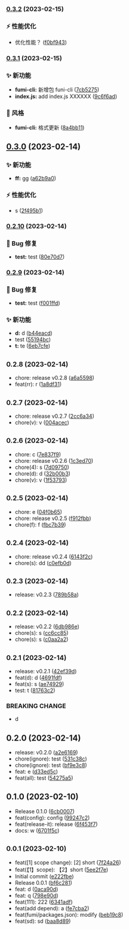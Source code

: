 

### [0.3.2](https://github.com/jimwong666/fumi-mono/compare/fumi-test-cli@0.0.4...0.3.2) (2023-02-15)


### ⚡ 性能优化

* 优化性能？ ([f0bf943](https://github.com/jimwong666/fumi-mono/commit/f0bf94325d791a9d333e83d5419abb1b159d7e95))

### [0.3.1](https://github.com/jimwong666/fumi-mono/compare/0.3.0...0.3.1) (2023-02-15)


### ✨ 新功能

* **fumi-cli:** 新增包 funi-cli ([7cb5275](https://github.com/jimwong666/fumi-mono/commit/7cb5275bcbf4a9db0d5ff55dac9118b894e0551d))
* **index.js:** add index.js XXXXXX ([9c6f6ad](https://github.com/jimwong666/fumi-mono/commit/9c6f6ad730c097b4a1ad4c44f47a969d611eda83))


### 💄 风格

* **fumi-cli:** 格式更新 ([8a4bb11](https://github.com/jimwong666/fumi-mono/commit/8a4bb11c4f8ae2597e87bf101b237e5b673c22e3))

## [0.3.0](https://github.com/jimwong666/fumi-mono/compare/0.2.10...0.3.0) (2023-02-14)


### ✨ 新功能

* **ff:** gg ([a62b9a0](https://github.com/jimwong666/fumi-mono/commit/a62b9a07a92587f0b15cea74e64ccb16a58e4f88))


### ⚡ 性能优化

* s ([2f495b1](https://github.com/jimwong666/fumi-mono/commit/2f495b18bbffe8e9edbaf147d9da625ed829b000))

### [0.2.10](https://github.com/jimwong666/fumi-mono/compare/0.2.9...0.2.10) (2023-02-14)


### 🐛 Bug 修复

* **test:** test ([80e70d7](https://github.com/jimwong666/fumi-mono/commit/80e70d7f86448a93d383ca19f59c9fb4d36ee0ec))

### [0.2.9](https://github.com/jimwong666/fumi-mono/compare/0.2.8...0.2.9) (2023-02-14)


### 🐛 Bug 修复

* **test:** test ([f001ffd](https://github.com/jimwong666/fumi-mono/commit/f001ffd35987c8d5f410192fa7c02aef8b0254d1))


### ✨ 新功能

* **d:** d ([b44eacd](https://github.com/jimwong666/fumi-mono/commit/b44eacdb55d01c2738a6132886c53dab1101a4fd))
* test ([55194bc](https://github.com/jimwong666/fumi-mono/commit/55194bcd8a3cae95af8bd0c8a67c42b3b3f5c332))
* **t:** te ([6eb7cfe](https://github.com/jimwong666/fumi-mono/commit/6eb7cfe17a0c50a7feee3ed5a727b0e2594090f3))

## <small>0.2.8 (2023-02-14)</small>

* chore: release v0.2.8 ([a6a5598](https://github.com/jimwong666/fumi-mono/commit/a6a5598))
* feat(rr): r ([1a8df31](https://github.com/jimwong666/fumi-mono/commit/1a8df31))



## <small>0.2.7 (2023-02-14)</small>

* chore: release v0.2.7 ([2cc6a34](https://github.com/jimwong666/fumi-mono/commit/2cc6a34))
* chore(v): v ([004acec](https://github.com/jimwong666/fumi-mono/commit/004acec))



## <small>0.2.6 (2023-02-14)</small>

* chore: c ([7e837f9](https://github.com/jimwong666/fumi-mono/commit/7e837f9))
* chore: release v0.2.6 ([1c3ed70](https://github.com/jimwong666/fumi-mono/commit/1c3ed70))
* chore(4): s ([7d09750](https://github.com/jimwong666/fumi-mono/commit/7d09750))
* chore(d): d ([32b00b3](https://github.com/jimwong666/fumi-mono/commit/32b00b3))
* chore(v): v ([1f53793](https://github.com/jimwong666/fumi-mono/commit/1f53793))



## <small>0.2.5 (2023-02-14)</small>

* chore: e ([04f0b65](https://github.com/jimwong666/fumi-mono/commit/04f0b65))
* chore: release v0.2.5 ([f912fbb](https://github.com/jimwong666/fumi-mono/commit/f912fbb))
* chore(f): f ([fbc7b39](https://github.com/jimwong666/fumi-mono/commit/fbc7b39))



## <small>0.2.4 (2023-02-14)</small>

* chore: release v0.2.4 ([6143f2c](https://github.com/jimwong666/fumi-mono/commit/6143f2c))
* chore(s): dd ([c0efb0d](https://github.com/jimwong666/fumi-mono/commit/c0efb0d))



## <small>0.2.3 (2023-02-14)</small>

* release: v0.2.3 ([789b58a](https://github.com/jimwong666/fumi-mono/commit/789b58a))



## <small>0.2.2 (2023-02-14)</small>

* release: v0.2.2 ([6db986e](https://github.com/jimwong666/fumi-mono/commit/6db986e))
* chore(s): s ([cc6cc85](https://github.com/jimwong666/fumi-mono/commit/cc6cc85))
* chore(s): s ([c0aa2a2](https://github.com/jimwong666/fumi-mono/commit/c0aa2a2))



## <small>0.2.1 (2023-02-14)</small>

* release: v0.2.1 ([42ef39d](https://github.com/jimwong666/fumi-mono/commit/42ef39d))
* feat(d): d ([4691fdf](https://github.com/jimwong666/fumi-mono/commit/4691fdf))
* feat(s): s ([ae74929](https://github.com/jimwong666/fumi-mono/commit/ae74929))
* test: t ([81763c2](https://github.com/jimwong666/fumi-mono/commit/81763c2))


### BREAKING CHANGE

* d


## 0.2.0 (2023-02-14)

* release: v0.2.0 ([a2e6169](https://github.com/jimwong666/fumi-mono/commit/a2e6169))
* chore(ignore): test ([531c38c](https://github.com/jimwong666/fumi-mono/commit/531c38c))
* chore(ignore): test ([bf9e3c8](https://github.com/jimwong666/fumi-mono/commit/bf9e3c8))
* feat: e ([d33ed5c](https://github.com/jimwong666/fumi-mono/commit/d33ed5c))
* feat(all): test ([54275a5](https://github.com/jimwong666/fumi-mono/commit/54275a5))



## 0.1.0 (2023-02-10)

* Release 0.1.0 ([6cb0007](https://github.com/jimwong666/fumi-mono/commit/6cb0007))
* feat(config): config ([99247c2](https://github.com/jimwong666/fumi-mono/commit/99247c2))
* feat(release-it): release ([6f453f7](https://github.com/jimwong666/fumi-mono/commit/6f453f7))
* docs: w ([6701f5c](https://github.com/jimwong666/fumi-mono/commit/6701f5c))



## <small>0.0.1 (2023-02-10)</small>

* feat([1] scope change): [2] short ([7f24a26](https://github.com/jimwong666/fumi-mono/commit/7f24a26))
* feat(【1】scope): 【2】short ([5ee2f7e](https://github.com/jimwong666/fumi-mono/commit/5ee2f7e))
* Initial commit ([e222fbe](https://github.com/jimwong666/fumi-mono/commit/e222fbe))
* Release 0.0.1 ([bf6c281](https://github.com/jimwong666/fumi-mono/commit/bf6c281))
* feat: d ([0aca90d](https://github.com/jimwong666/fumi-mono/commit/0aca90d))
* feat: q ([798e90d](https://github.com/jimwong666/fumi-mono/commit/798e90d))
* feat(111): 222 ([6341adf](https://github.com/jimwong666/fumi-mono/commit/6341adf))
* feat(add depend): a ([fe7cba2](https://github.com/jimwong666/fumi-mono/commit/fe7cba2))
* feat(fumi/packages.json): modify ([beb19c8](https://github.com/jimwong666/fumi-mono/commit/beb19c8))
* feat(sd): sd ([baa8d89](https://github.com/jimwong666/fumi-mono/commit/baa8d89))